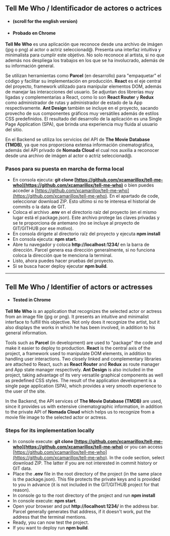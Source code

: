 ## Tell Me Who / Identificador de actores o actrices
- #### (scroll for the english version)
- #### Probado en Chrome

**Tell Me Who** es una aplicación que reconoce desde una archivo de imágen (jpg o png) al actor o actriz seleccionad@. Presenta una interfaz intuitiva y minimalista para cumplir este objetivo. No solo reconoce al artista, si no que además nos despliega los trabajos en los que se ha involucrado, además de su información general.

Se utilizan herramientas como **Parcel** (en desarrollo) para "empaquetar" el código y facilitar su implementación en producción. **React** es el eje central del proyecto, framework utilizado para manipular elementos DOM, además de manejar las interacciones del usuario. Se adjuntan dos librerías muy ligadas y complementarias a React, como lo son **React Router** y **Redux** como administrador de rutas y administrador de estado de la App respectivamente. **Ant Design** también se incluye en el proyecto, sacando provecho de sus componentes gráficos muy versátiles además de estilos CSS predefinidos. El resultado del desarrollo de la aplicación es una Single Page Application (SPA), que brinda una experiencia muy fluida al usuario del sitio. 

En el Backend se utiliza los servicios del API de **The Movie Database (TMDB)**, ya que nos proporciona extensa información cinematográfica, además del API privado de **Nomada Cloud** el cual nos auxilia a reconocer desde una archivo de imágen al actor o actriz seleccionad@.

### Pasos para su puesta en marcha de forma local

 - En consola ejecuta: **git clone [https://github.com/xcamarillox/tell-me-who](https://github.com/xcamarillox/tell-me-who)** o bien puedes acceder a [https://github.com/xcamarillox/tell-me-who](https://github.com/xcamarillox/tell-me-who). En el apartado de code, seleccionar download ZIP. Esto ultimo si no te interesa el historial de commits o la data de GIT.
 - Coloca el archivo **.env** en el directorio raíz del proyecto (en el mismo lugar está el package.json). Este archivo protege las claves privadas y se te proporciona de antemano (no se incluye al proyecto de GIT/GITHUB por ese motivo).
 - En consola dirigete al directorio raíz del proyecto y ejecuta **npm install**
 - En consola ejecuta: **npm start**.
 - Abre tu navegador y coloca **http://localhost:1234/** en la barra de dirección. Parcel genera esa dirección generalmente, si no funciona coloca la dirección que te menciona la terminal.
 - Listo, ahora puedes hacer pruebas del proyecto. 
 - Si se busca hacer deploy ejecutar **npm build**.
 

_________________


## Tell Me Who / Identifier of actors or actresses
- #### Tested in Chrome


**Tell Me Who** is an application that recognizes the selected actor or actress from an image file (jpg or png). It presents an intuitive and minimalist interface to fulfill this objective. Not only does it recognize the artist, but it also displays the works in which he has been involved, in addition to his general information.

Tools such as **Parcel** (in development) are used to "package" the code and make it easier to deploy to production. **React** is the central axis of the project, a framework used to manipulate DOM elements, in addition to handling user interactions. Two closely linked and complementary libraries are attached to React, such as **React Router** and **Redux** as route manager and App state manager respectively. **Ant Design** is also included in the project, taking advantage of its very versatile graphical components as well as predefined CSS styles. The result of the application development is a single page application (SPA), which provides a very smooth experience to the user of the site.

In the Backend, the API services of **The Movie Database (TMDB)** are used, since it provides us with extensive cinematographic information, in addition to the private API of **Nomada Cloud** which helps us to recognize from a movie file image to the selected actor or actress.

### Steps for its implementation locally

 - In console execute: **git clone [https://github.com/xcamarillox/tell-me-who](https://github.com/xcamarillox/tell-me-who)** or you can access [https://github.com/xcamarillox/tell-me-who](https://github.com/xcamarillox/tell-me-who). In the code section, select download ZIP. The latter if you are not interested in commit history or GIT data.
 - Place the **.env** file in the root directory of the project (in the same place is the package.json). This file protects the private keys and is provided to you in advance (it is not included in the GIT/GITHUB project for that reason).
 - In console go to the root directory of the project and run **npm install**
 - In console execute: **npm start**.
 - Open your browser and put **http://localhost:1234/** in the address bar. Parcel generally generates that address, if it doesn't work, put the address that the terminal mentions.
 - Ready, you can now test the project.
 - If you want to deploy run **npm build**.